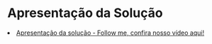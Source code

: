 # Apresentação da Solução

<li><a href="https://player.vimeo.com/video/839110330?h=919b439dc2)"> Apresentação da solução - Follow me, confira nosso vídeo aqui!



